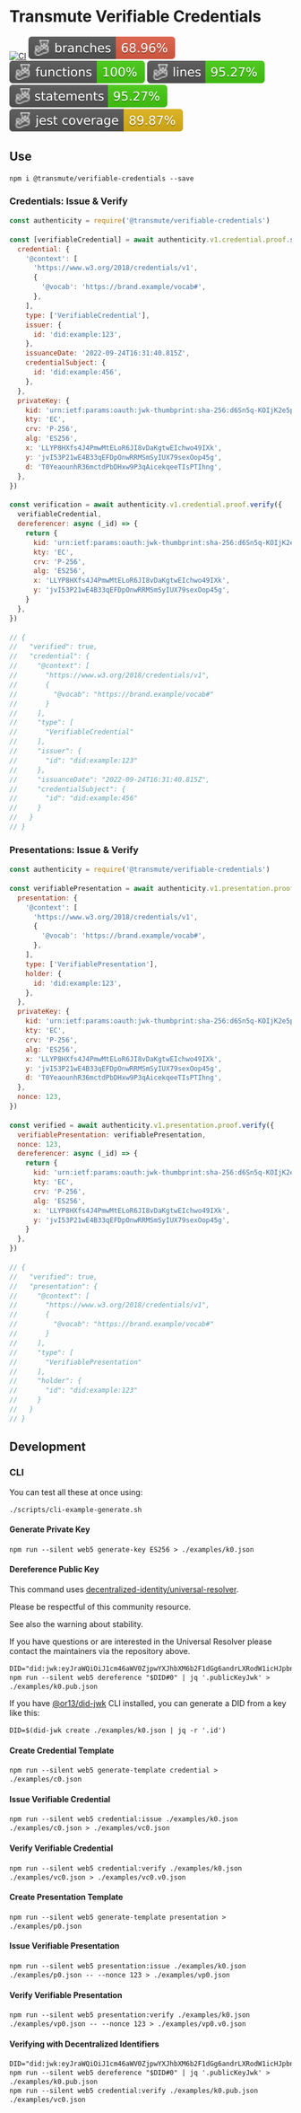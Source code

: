 # Transmute Verifiable Credentials

[![CI](https://github.com/transmute-industries/verifiable-credentials/actions/workflows/ci.yml/badge.svg)](https://github.com/transmute-industries/verifiable-credentials/actions/workflows/ci.yml)
![Branches](./badges/coverage-branches.svg)
![Functions](./badges/coverage-functions.svg)
![Lines](./badges/coverage-lines.svg)
![Statements](./badges/coverage-statements.svg)
![Jest coverage](./badges/coverage-jest%20coverage.svg)

## Use

```
npm i @transmute/verifiable-credentials --save
```

### Credentials: Issue & Verify

```js
const authenticity = require('@transmute/verifiable-credentials')

const [verifiableCredential] = await authenticity.v1.credential.proof.secure({
  credential: {
    '@context': [
      'https://www.w3.org/2018/credentials/v1',
      {
        '@vocab': 'https://brand.example/vocab#',
      },
    ],
    type: ['VerifiableCredential'],
    issuer: {
      id: 'did:example:123',
    },
    issuanceDate: '2022-09-24T16:31:40.815Z',
    credentialSubject: {
      id: 'did:example:456',
    },
  },
  privateKey: {
    kid: 'urn:ietf:params:oauth:jwk-thumbprint:sha-256:d6Sn5q-KOIjK2e5pHHvotvAFEAoNif2RFkWASut2TtE',
    kty: 'EC',
    crv: 'P-256',
    alg: 'ES256',
    x: 'LLYP8HXfs4J4PmwMtELoR6JI8vDaKgtwEIchwo49IXk',
    y: 'jvI53P21wE4B33qEFDpOnwRRMSmSyIUX79sexOop45g',
    d: 'T0YeaounhR36mctdPbDHxw9P3qAicekqeeTIsPTIhng',
  },
})

const verification = await authenticity.v1.credential.proof.verify({
  verifiableCredential,
  dereferencer: async (_id) => {
    return {
      kid: 'urn:ietf:params:oauth:jwk-thumbprint:sha-256:d6Sn5q-KOIjK2e5pHHvotvAFEAoNif2RFkWASut2TtE',
      kty: 'EC',
      crv: 'P-256',
      alg: 'ES256',
      x: 'LLYP8HXfs4J4PmwMtELoR6JI8vDaKgtwEIchwo49IXk',
      y: 'jvI53P21wE4B33qEFDpOnwRRMSmSyIUX79sexOop45g',
    }
  },
})

// {
//   "verified": true,
//   "credential": {
//     "@context": [
//       "https://www.w3.org/2018/credentials/v1",
//       {
//         "@vocab": "https://brand.example/vocab#"
//       }
//     ],
//     "type": [
//       "VerifiableCredential"
//     ],
//     "issuer": {
//       "id": "did:example:123"
//     },
//     "issuanceDate": "2022-09-24T16:31:40.815Z",
//     "credentialSubject": {
//       "id": "did:example:456"
//     }
//   }
// }
```

### Presentations: Issue & Verify

```js
const authenticity = require('@transmute/verifiable-credentials')

const verifiablePresentation = await authenticity.v1.presentation.proof.secure({
  presentation: {
    '@context': [
      'https://www.w3.org/2018/credentials/v1',
      {
        '@vocab': 'https://brand.example/vocab#',
      },
    ],
    type: ['VerifiablePresentation'],
    holder: {
      id: 'did:example:123',
    },
  },
  privateKey: {
    kid: 'urn:ietf:params:oauth:jwk-thumbprint:sha-256:d6Sn5q-KOIjK2e5pHHvotvAFEAoNif2RFkWASut2TtE',
    kty: 'EC',
    crv: 'P-256',
    alg: 'ES256',
    x: 'LLYP8HXfs4J4PmwMtELoR6JI8vDaKgtwEIchwo49IXk',
    y: 'jvI53P21wE4B33qEFDpOnwRRMSmSyIUX79sexOop45g',
    d: 'T0YeaounhR36mctdPbDHxw9P3qAicekqeeTIsPTIhng',
  },
  nonce: 123,
})

const verified = await authenticity.v1.presentation.proof.verify({
  verifiablePresentation: verifiablePresentation,
  nonce: 123,
  dereferencer: async (_id) => {
    return {
      kid: 'urn:ietf:params:oauth:jwk-thumbprint:sha-256:d6Sn5q-KOIjK2e5pHHvotvAFEAoNif2RFkWASut2TtE',
      kty: 'EC',
      crv: 'P-256',
      alg: 'ES256',
      x: 'LLYP8HXfs4J4PmwMtELoR6JI8vDaKgtwEIchwo49IXk',
      y: 'jvI53P21wE4B33qEFDpOnwRRMSmSyIUX79sexOop45g',
    }
  },
})

// {
//   "verified": true,
//   "presentation": {
//     "@context": [
//       "https://www.w3.org/2018/credentials/v1",
//       {
//         "@vocab": "https://brand.example/vocab#"
//       }
//     ],
//     "type": [
//       "VerifiablePresentation"
//     ],
//     "holder": {
//       "id": "did:example:123"
//     }
//   }
// }
```

## Development

### CLI

You can test all these at once using:

```
./scripts/cli-example-generate.sh
```

#### Generate Private Key

```
npm run --silent web5 generate-key ES256 > ./examples/k0.json
```

#### Dereference Public Key

This command uses [decentralized-identity/universal-resolver](https://github.com/decentralized-identity/universal-resolver).

Please be respectful of this community resource.

See also the warning about stability.

If you have questions or are interested in the Universal Resolver please contact the maintainers via the repository above.

```
DID="did:jwk:eyJraWQiOiJ1cm46aWV0ZjpwYXJhbXM6b2F1dGg6andrLXRodW1icHJpbnQ6c2hhLTI1NjpkNlNuNXEtS09JaksyZTVwSEh2b3R2QUZFQW9OaWYyUkZrV0FTdXQyVHRFIiwia3R5IjoiRUMiLCJjcnYiOiJQLTI1NiIsImFsZyI6IkVTMjU2IiwieCI6IkxMWVA4SFhmczRKNFBtd010RUxvUjZKSTh2RGFLZ3R3RUljaHdvNDlJWGsiLCJ5IjoianZJNTNQMjF3RTRCMzNxRUZEcE9ud1JSTVNtU3lJVVg3OXNleE9vcDQ1ZyJ9"
npm run --silent web5 dereference "$DID#0" | jq '.publicKeyJwk' > ./examples/k0.pub.json
```

If you have [@or13/did-jwk](https://github.com/OR13/did-jwk) CLI installed, you can generate a DID from a key like this:

```
DID=$(did-jwk create ./examples/k0.json | jq -r '.id')
```

#### Create Credential Template

```
npm run --silent web5 generate-template credential > ./examples/c0.json
```

#### Issue Verifiable Credential

```
npm run --silent web5 credential:issue ./examples/k0.json ./examples/c0.json > ./examples/vc0.json
```

#### Verify Verifiable Credential

```
npm run --silent web5 credential:verify ./examples/k0.json ./examples/vc0.json > ./examples/vc0.v0.json
```

#### Create Presentation Template

```
npm run --silent web5 generate-template presentation > ./examples/p0.json
```

#### Issue Verifiable Presentation

```
npm run --silent web5 presentation:issue ./examples/k0.json ./examples/p0.json -- --nonce 123 > ./examples/vp0.json
```

#### Verify Verifiable Presentation

```
npm run --silent web5 presentation:verify ./examples/k0.json ./examples/vp0.json -- --nonce 123 > ./examples/vp0.v0.json
```

#### Verifying with Decentralized Identifiers

```
DID="did:jwk:eyJraWQiOiJ1cm46aWV0ZjpwYXJhbXM6b2F1dGg6andrLXRodW1icHJpbnQ6c2hhLTI1NjpkNlNuNXEtS09JaksyZTVwSEh2b3R2QUZFQW9OaWYyUkZrV0FTdXQyVHRFIiwia3R5IjoiRUMiLCJjcnYiOiJQLTI1NiIsImFsZyI6IkVTMjU2IiwieCI6IkxMWVA4SFhmczRKNFBtd010RUxvUjZKSTh2RGFLZ3R3RUljaHdvNDlJWGsiLCJ5IjoianZJNTNQMjF3RTRCMzNxRUZEcE9ud1JSTVNtU3lJVVg3OXNleE9vcDQ1ZyJ9"
npm run --silent web5 dereference "$DID#0" | jq '.publicKeyJwk' > ./examples/k0.pub.json
npm run --silent web5 credential:verify ./examples/k0.pub.json ./examples/vc0.json
```
